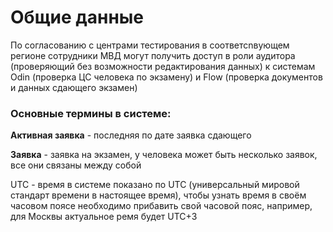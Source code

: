 # Общие данные

По согласованию с центрами тестирования в соответсnвующем регионе сотрудники МВД могут получить доступ в роли аудитора (проверяющий  без возможности редактирования данных) к системам Odin (проверка ЦС  человека по экзамену)  и Flow (проверка документов и данных сдающего экзамен)

### **Основные термины в системе:**

**Активная заявка** - последняя по дате заявка сдающего

**Заявка** - заявка на экзамен, у человека может быть несколько заявок, все они связаны между собой

UTC -  время в системе показано по UTC  (универсальный мировой стандарт времени в настоящее время), чтобы узнать время в своём часовом поясе необходимо прибавить свой часовой пояс, например, для Москвы актуальное ремя будет UTC+3



